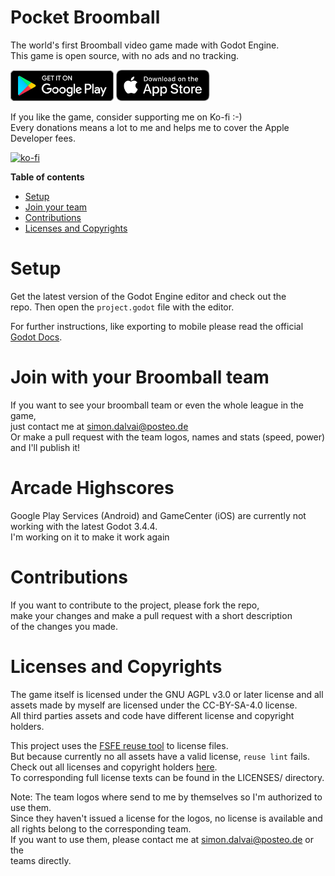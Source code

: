 # Pocket Broomball
The world's first Broomball video game made with Godot Engine.  
This game is open source, with no ads and no tracking.

<a href="https://play.google.com/store/apps/details?id=com.salvai.broomball" target="_blank"><img src="store-images/PlayStore.svg" alt="Get it on Google Play" height="49"></a>
<a href="https://apps.apple.com/app/pocket-broomball/id1511009171" target="_blank"><img src="store-images/AppStore.svg" alt="Download on the App Store" height="50" ></a>



If you like the game, consider supporting me on Ko-fi :-)  
Every donations means a lot to me and helps me to cover the Apple Developer fees.

[![ko-fi](https://ko-fi.com/img/githubbutton_sm.svg)](https://ko-fi.com/P5P4BYZUR)

**Table of contents**
  - [Setup](#setup)
  - [Join your team](#join-your-tem)
  - [Contributions](#contributions)
  - [Licenses and Copyrights](#licenses-and-copyrights)

# Setup
Get the latest version of the Godot Engine editor and check out the  
repo. Then open the `project.godot` file with the editor.

For further instructions, like exporting to mobile please read the official [Godot Docs](https://docs.godotengine.org/en/stable/).

# Join with your Broomball team
If you want to see your broomball team or even the whole league in the game,  
just contact me at simon.dalvai@posteo.de  
Or make a pull request with the team logos, names and stats (speed, power) and I'll publish it!

# Arcade Highscores

Google Play Services (Android) and GameCenter (iOS) are currently not working with the latest Godot 3.4.4.  
I'm working on it to make it work again

# Contributions
If you want to contribute to the project, please fork the repo,    
make your changes and make a pull request with a short description  
of the changes you made.

# Licenses and Copyrights
The game itself is licensed under the GNU AGPL v3.0 or later license and all  
assets made by myself are licensed under the CC-BY-SA-4.0 license.  
All third parties assets and code have different license and copyright holders.

This project uses the [FSFE reuse tool](https://github.com/fsfe/reuse-tool) to license files.  
But because currently no all assets have a valid license, `reuse lint` fails.  
Check out all licenses and copyright holders [here](.reuse/dep5).  
To corresponding full license texts can be found in the LICENSES/ directory.

Note: The team logos where send to me by themselves so I'm authorized to use them.  
      Since they haven't issued a license for the logos, no license is available and  
      all rights belong to the corresponding team.  
      If you want to use them, please contact me at simon.dalvai@posteo.de or the  
      teams directly.
